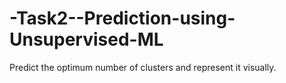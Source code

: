 # -Task2--Prediction-using-Unsupervised-ML
Predict the optimum number of clusters and represent it visually.
